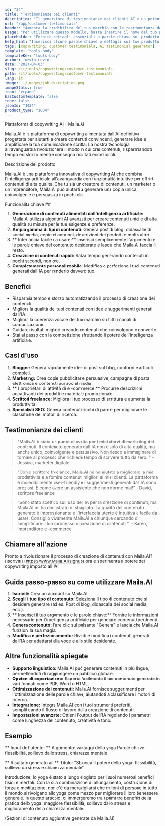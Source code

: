 ```yaml
---
id: "34"
title: "Testimonianze dei clienti"
description: "Il generatore di testimonianze dei clienti AI è un potente strumento guidato dall'intelligenza artificiale che aiuta a creare testimonianze realistiche e coinvolgenti per i tuoi prodotti o servizi.  Risparmia tempo e fatica generando testimonianze dal suono autentico che evidenziano i benefici e il valore delle tue offerte."
url: "/app/customer-testimonials"
header: "Aumenta la credibilità del tuo marchio con le testimonianze dei clienti generate dall'IA."
usage: "Per utilizzare questo modello, basta inserire il nome del tuo prodotto o servizio, le parole chiave o le caratteristiche principali, insieme a qualsiasi nome o posizione del cliente che desideri includere. Questo strumento genererà quindi una testimonianza convincente e coinvolgente basata sui tuoi input."
placeholder: "Fornire dettagli essenziali o parole chiave sul prodotto o servizio, ad esempio il nome del prodotto come 'tappetino yoga', le caratteristiche principali come 'antiscivolo', 'ecologico', o nomi di clienti e località (opzionale)."
help_hint: "Inserisci alcune parole chiave o dettagli sul tuo prodotto o servizio e creeremo una testimonianza avvincente in base al tuo input.  Facoltativamente, è anche possibile fornire nomi e posizioni dei clienti."
tags: [copywriting, customer testimonials, AI testimonial generator]
template: "tools-body"
templateKey: "tools-body"
author: "Kevin Levin"
date: "2023-04-03"
slug: /it/tools/copywriting/customer-testimonials
path: /it/tools/copywriting/customer-testimonials
lang: it
image: ../images/job-description.png
imageStatus: true
icon: "vrpano"
hasCustomTemplate: false
tone: false
jsonId: "1034"
product_type: "1034"
---
```


Piattaforma di copywriting AI - Maila.AI

Maila.AI è la piattaforma di copywriting alimentata dall'AI definitiva progettata per aiutarti a creare contenuti convincenti, generare idee e amplificare la tua comunicazione scritta. La nostra tecnologia all'avanguardia rivoluzionerà il modo in cui crei contenuti, risparmiandoti tempo ed sforzo mentre consegna risultati eccezionali.

Descrizione del prodotto

Maila.AI è una piattaforma innovativa di copywriting AI che combina l'intelligenza artificiale all'avanguardia con funzionalità intuitive per offrirti contenuti di alta qualità. Che tu sia un creatore di contenuti, un marketer o un imprenditore, Maila.AI può aiutarti a generare una copia unica, coinvolgente e persuasiva in pochi clic.

Funzionalità chiave ##

1. **Generazione di contenuti alimentati dall'intelligenza artificiale:** Maila.AI utilizza algoritmi AI avanzati per creare contenuti unici e di alta qualità su misura per le tue esigenze e preferenze.
2. **Ampia gamma di tipi di contenuti:** Genera post di blog, didascalie di social media, copie di annunci, descrizioni dei prodotti e molto altro.
3. ** Interfaccia facile da usare:** Inserisci semplicemente l'argomento e le parole chiave del contenuto desiderate e lascia che Maila.AI faccia il resto.
4. **Creazione di contenuti rapidi:** Salva tempo generando contenuti in pochi secondi, non ore.
5. **Completamente personalizzabile:** Modifica e perfeziona i tuoi contenuti generati dall'IA per renderlo davvero tuo.

## Benefici

- Risparmia tempo e sforzo automatizzando il processo di creazione dei contenuti.
- Migliora la qualità dei tuoi contenuti con idee e suggerimenti generati dall'IA.
- Migliora la coerenza vocale del tuo marchio su tutti i canali di comunicazione.
- Guidare risultati migliori creando contenuti che coinvolgono e converte.
- Stai al passo con la competizione sfruttando il potere dell'intelligenza artificiale.

## Casi d'uso

1. **Blogger:** Genera rapidamente idee di post sul blog, contorni e articoli completi.
2. **Marketing:** Crea copie pubblicitarie persuasive, campagne di posta elettronica e contenuti sui social media.
3. ** I proprietari di attività di e -commerce:** Produrre descrizioni accattivanti dei prodotti e materiale promozionale.
4. **Scrittori freelance:** Migliora il tuo processo di scrittura e aumenta la produttività.
5. **Specialisti SEO:** Genera contenuti ricchi di parole per migliorare le classifiche dei motori di ricerca.

## Testimonianze dei clienti

> "Maila.AI è stato un punto di svolta per i miei sforzi di marketing dei contenuti. Il contenuto generato dall'IA non è solo di alta qualità, ma anche unico, coinvolgente e persuasivo. Non riesco a immaginare di tornare al processo che richiede tempo di scrivere tutto da zero. " - Jessica, marketer digitale

> "Come scrittore freelance, Maila.AI mi ha aiutato a migliorare la mia produttività e a fornire contenuti migliori ai miei clienti. La piattaforma è incredibilmente user-friendly e i suggerimenti generati dall'IA sono preziosi. È come avere un assistente che non dorme mai!" - David, scrittore freelance

> "Sono stato scettico sull'uso dell'IA per la creazione di contenuti, ma Maila.AI mi ha dimostrato di sbagliato. La qualità del contenuto generato è impressionante e l'interfaccia utente è intuitiva e facile da usare. Consiglio vivamente Maila.AI a chiunque cercando di semplificare il loro processo di creazione di contenuti ". - Karen, imprenditore e -commerce

## Chiamare all'azione

Pronto a rivoluzionare il processo di creazione di contenuti con Maila.AI? [Iscriviti] (https://www.Maila.AI/signup) ora e sperimenta il potere del copywriting imposto all'IA!

## Guida passo-passo su come utilizzare Maila.AI

1. **Iscriviti:** Crea un account su Maila.AI.
2. **Scegli il tuo tipo di contenuto:** Seleziona il tipo di contenuto che si desidera generare (ad es. Post di blog, didascalia dei social media, ecc.).
3. ** Inserisci il tuo argomento e le parole chiave:** Fornire le informazioni necessarie per l'intelligenza artificiale per generare contenuti pertinenti.
4. **Genera contenuto:** Fare clic sul pulsante "Genera" e lascia che Maila.AI funzioni la sua magia.
5. **Modifica e perfezionamento:** Rivedi e modifica i contenuti generati dall'IA per adattarsi alla voce e allo stile desiderate.

## Altre funzionalità spiegate

- **Supporto linguistico:** Maila.AI può generare contenuti in più lingue, permettendoti di raggiungere un pubblico globale.
- **Opzioni di esportazione:** Esporta facilmente il tuo contenuto generato in vari formati come PDF, Word o HTML.
- **Ottimizzazione dei contenuti:** Maila.AI fornisce suggerimenti per l'ottimizzazione delle parole chiave, aiutandoti a classificare i motori di ricerca.
- **Integrazione:** Integra Maila.AI con i tuoi strumenti preferiti, semplificando il flusso di lavoro della creazione di contenuti.
- **Impostazioni avanzate:** Ottieni l'output dell'IA regolando i parametri come lunghezza del contenuto, creatività e tono.

## Esempio

** Input dell'utente: **
Argomento: vantaggi dello yoga
Parole chiave: flessibilità, sollievo dallo stress, chiarezza mentale

** Risultato generato ai: **
Titolo: "Sblocca il potere dello yoga: flessibilità, sollievo da stress e chiarezza mentale"

Introduzione: lo yoga è stato a lungo elogiato per i suoi numerosi benefici fisici e mentali. Con la sua combinazione di allungamento, costruzione di forza e meditazione, non c'è da meravigliarsi che milioni di persone in tutto il mondo si rivolgano allo yoga come mezzo per migliorare il loro benessere generale. In questo articolo, ci immergeremo tra i primi tre benefici della pratica dello yoga: maggiore flessibilità, sollievo dallo stress e miglioramento della chiarezza mentale.

(Sezioni di contenuto aggiuntive generate da Maila.AI)
